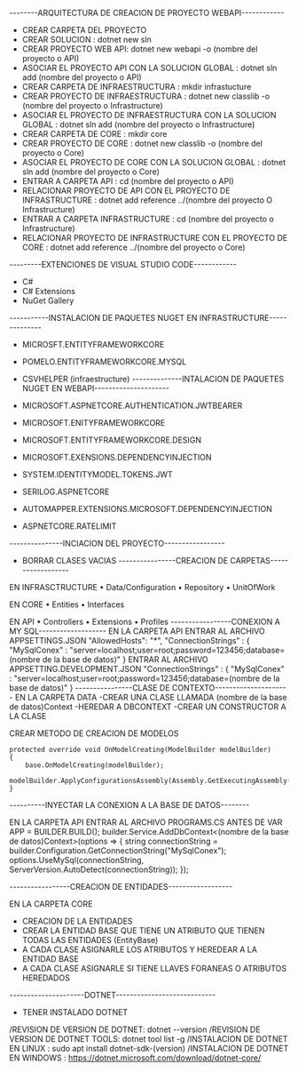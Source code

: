 --------ARQUITECTURA DE CREACION DE PROYECTO WEBAPI------------
* CREAR CARPETA DEL PROYECTO
* CREAR SOLUCION : dotnet new sln
* CREAR PROYECTO WEB API: dotnet new webapi -o (nombre del proyecto o API)
* ASOCIAR EL PROYECTO API CON LA SOLUCION GLOBAL : dotnet sln add (nombre del proyecto o API)
* CREAR CARPETA DE INFRAESTRUCTURA : mkdir infrastucture
* CREAR PROYECTO DE INFRAESTRUCTURA : dotnet new classlib -o (nombre del proyecto o Infrastructure)
* ASOCIAR EL PROYECTO DE INFRAESTRUCTURA CON LA SOLUCION GLOBAL : dotnet sln add (nombre del proyecto o Infrastructure)
* CREAR CARPETA DE CORE : mkdir core
* CREAR PROYECTO DE CORE : dotnet new classlib -o (nombre del proyecto o Core)
* ASOCIAR EL PROYECTO DE CORE CON LA SOLUCION GLOBAL : dotnet sln add (nombre del proyecto o Core)
* ENTRAR A CARPETA API : cd (nombre del proyecto o API)
* RELACIONAR PROYECTO DE API CON EL PROYECTO DE INFRASTRUCTURE : dotnet add reference ../(nombre del proyecto O Infrastructure)
* ENTRAR A CARPETA INFRASTRUCTURE : cd (nombre del proyecto o Infrastructure)
* RELACIONAR PROYECTO DE INFRASTRUCTURE CON EL PROYECTO DE CORE : dotnet add reference ../(nombre del proyecto o Core)

---------EXTENCIONES DE VISUAL STUDIO CODE------------
* C#
* C# Extensions
* NuGet Gallery

-----------INSTALACION DE PAQUETES NUGET EN INFRASTRUCTURE--------------

- MICROSFT.ENTITYFRAMEWORKCORE
- POMELO.ENTITYFRAMEWORKCORE.MYSQL
- CSVHELPER (infraestructure)
--------------INTALACION DE PAQUETES NUGET EN WEBAPI---------------------

- MICROSOFT.ASPNETCORE.AUTHENTICATION.JWTBEARER
- MICROSOFT.ENITYFRAMEWORKCORE
- MICROSOFT.ENTITYFRAMEWORKCORE.DESIGN
- MICROSOFT.EXENSIONS.DEPENDENCYINJECTION
- SYSTEM.IDENTITYMODEL.TOKENS.JWT
- SERILOG.ASPNETCORE
- AUTOMAPPER.EXTENSIONS.MICROSOFT.DEPENDENCYINJECTION
- ASPNETCORE.RATELIMIT

---------------INCIACION DEL PROYECTO-----------------
* BORRAR CLASES VACIAS
----------------CREACION DE CARPETAS------------------

EN INFRASCTRUCTURE
• Data/Configuration
• Repository
• UnitOfWork

EN CORE
• Entities
• Interfaces

EN API
• Controllers
• Extensions
• Profiles
-----------------CONEXION A MY SQL-------------------
EN LA CARPETA API
ENTRAR AL ARCHIVO APPSETTINGS.JSON
    "AllowedHosts": "*",
    "ConnectionStrings" : {
        "MySqlConex" : "server=localhost;user=root;password=123456;database=(nombre de la base de datos)"
    }
ENTRAR AL ARCHIVO APPSETTING.DEVELOPMENT.JSON
    "ConnectionStrings" : {
        "MySqlConex" : "server=localhost;user=root;password=123456;database=(nombre de la base de datos)"
    }
----------------CLASE DE CONTEXTO---------------------
EN LA CARPETA DATA
-CREAR UNA CLASE LLAMADA (nombre de la base de datos)Context
-HEREDAR A DBCONTEXT
-CREAR UN CONSTRUCTOR A LA CLASE

CREAR METODO DE CREACION DE MODELOS

    protected override void OnModelCreating(ModelBuilder modelBuilder)
    {
        base.OnModelCreating(modelBuilder);
        modelBuilder.ApplyConfigurationsAssembly(Assembly.GetExecutingAssembly());
    }
----------INYECTAR LA CONEXION A LA BASE DE DATOS--------

EN LA CARPETA API
ENTRAR AL ARCHIVO PROGRAMS.CS ANTES DE VAR APP = BUILDER.BUILD();
builder.Service.AddDbContext<(nombre de la base de datos)Context>(options => 
{
    string connectionString = builder.Configuration.GetConnectionString("MySqlConex");
    options.UseMySql(connectionString, ServerVersion.AutoDetect(connectionString));
});

-----------------CREACION DE ENTIDADES------------------

EN LA CARPETA CORE
- CREACION DE LA ENTIDADES
- CREAR LA ENTIDAD BASE QUE TIENE UN ATRIBUTO QUE TIENEN TODAS LAS ENTIDADES (EntityBase)
- A CADA CLASE ASIGNARLE LOS ATRIBUTOS Y HEREDEAR A LA ENTIDAD BASE
- A CADA CLASE ASIGNARLE SI TIENE LLAVES FORANEAS O ATRIBUTOS HEREDADOS

---------------------DOTNET----------------------------
* TENER INSTALADO DOTNET

/REVISION DE VERSION DE DOTNET: dotnet --version
/REVISION DE VERSION DE DOTNET TOOLS: dotnet tool list -g
/INSTALACION DE DOTNET EN LINUX : sudo apt install dotnet-sdk-(version)
/INSTALACION DE DOTNET EN WINDOWS : https://dotnet.microsoft.com/download/dotnet-core/


